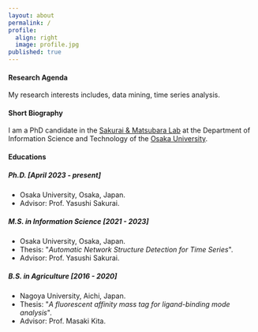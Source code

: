 ```yaml
---
layout: about
permalink: /
profile:
  align: right
  image: profile.jpg
published: true
---
```


#### Research Agenda
My research interests includes, data mining, time series analysis.


#### Short Biography
I am a PhD candidate in the <a href="https://www.dm.sanken.osaka-u.ac.jp/">Sakurai & Matsubara Lab</a> at the Department of Information Science and Technology of the <a href="https://www.osaka-u.ac.jp/en/">Osaka University</a>.

#### Educations

##### Ph.D. [April 2023 - present]
- Osaka University, Osaka, Japan.
- Advisor: Prof. Yasushi Sakurai.

##### M.S. in Information Science [2021 - 2023]
- Osaka University, Osaka, Japan.
- Thesis: "*Automatic Network Structure Detection for Time Series*".
- Advisor: Prof. Yasushi Sakurai.

##### B.S. in Agriculture [2016 - 2020]
- Nagoya University, Aichi, Japan.
- Thesis: "*A fluorescent affinity mass tag for ligand-binding mode analysis*".
- Advisor: Prof. Masaki Kita.

